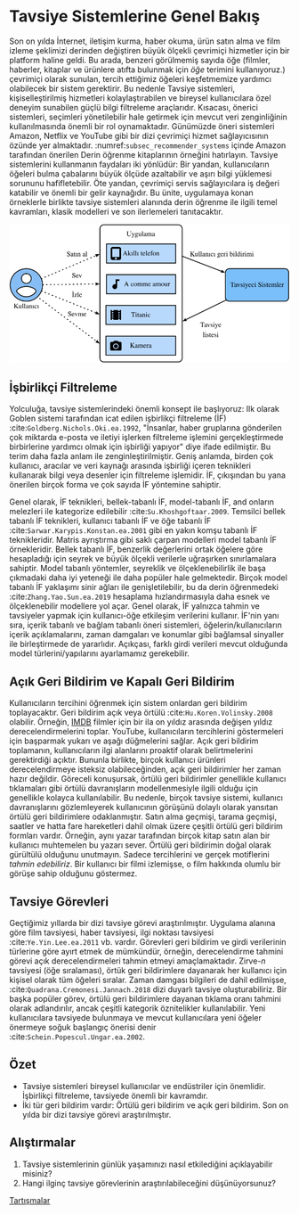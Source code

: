 # Tavsiye Sistemlerine Genel Bakış

Son on yılda İnternet, iletişim kurma, haber okuma, ürün satın alma ve film izleme şeklimizi derinden değiştiren büyük ölçekli çevrimiçi hizmetler için bir platform haline geldi. Bu arada, benzeri görülmemiş sayıda öğe (filmler, haberler, kitaplar ve ürünlere atıfta bulunmak için *öğe* terimini kullanıyoruz.) çevrimiçi olarak sunulan, tercih ettiğimiz öğeleri keşfetmemize yardımcı olabilecek bir sistem gerektirir. Bu nedenle Tavsiye sistemleri, kişiselleştirilmiş hizmetleri kolaylaştırabilen ve bireysel kullanıcılara özel deneyim sunabilen güçlü bilgi filtreleme araçlarıdır. Kısacası, önerici sistemleri, seçimleri yönetilebilir hale getirmek için mevcut veri zenginliğinin kullanılmasında önemli bir rol oynamaktadır. Günümüzde öneri sistemleri Amazon, Netflix ve YouTube gibi bir dizi çevrimiçi hizmet sağlayıcısının özünde yer almaktadır. :numref:`subsec_recommender_systems` içinde Amazon tarafından önerilen Derin öğrenme kitaplarının örneğini hatırlayın. Tavsiye sistemlerini kullanmanın faydaları iki yönlüdür: Bir yandan, kullanıcıların öğeleri bulma çabalarını büyük ölçüde azaltabilir ve aşırı bilgi yüklemesi sorununu hafifletebilir. Öte yandan, çevrimiçi servis sağlayıcılara iş değeri katabilir ve önemli bir gelir kaynağıdır. Bu ünite, uygulamaya konan örneklerle birlikte tavsiye sistemleri alanında derin öğrenme ile ilgili temel kavramları, klasik modelleri ve son ilerlemeleri tanıtacaktır. 

![Tavsiye Sürecinin Resimlendirilmesi](../img/rec-intro.svg)

## İşbirlikçi Filtreleme

Yolculuğa, tavsiye sistemlerindeki önemli konsept ile başlıyoruz: Ilk olarak Goblen sistemi tarafından icat edilen işbirlikçi filtreleme (İF) :cite:`Goldberg.Nichols.Oki.ea.1992`, "İnsanlar, haber gruplarına gönderilen çok miktarda e-posta ve iletiyi işlerken filtreleme işlemini gerçekleştirmede birbirlerine yardımcı olmak için işbirliği yapıyor" diye ifade edilmiştir. Bu terim daha fazla anlam ile zenginleştirilmiştir. Geniş anlamda, birden çok kullanıcı, aracılar ve veri kaynağı arasında işbirliği içeren teknikleri kullanarak bilgi veya desenler için filtreleme işlemidir. İF, çıkışından bu yana önerilen birçok forma ve çok sayıda İF yöntemine sahiptir.   

Genel olarak, İF teknikleri, bellek-tabanlı İF, model-tabanlı İF, and onların melezleri ile kategorize edilebilir :cite:`Su.Khoshgoftaar.2009`. Temsilci bellek tabanlı İF teknikleri, kullanıcı tabanlı İF ve öğe tabanlı İF :cite:`Sarwar.Karypis.Konstan.ea.2001` gibi en yakın komşu tabanlı İF teknikleridir. Matris ayrıştırma gibi saklı çarpan modelleri model tabanlı İF örnekleridir. Bellek tabanlı İF, benzerlik değerlerini ortak öğelere göre hesapladığı için seyrek ve büyük ölçekli verilerle uğraşırken sınırlamalara sahiptir. Model tabanlı yöntemler, seyreklik ve ölçeklenebilirlik ile başa çıkmadaki daha iyi yeteneği ile daha popüler hale gelmektedir. Birçok model tabanlı İF yaklaşımı sinir ağları ile genişletilebilir, bu da derin öğrenmedeki :cite:`Zhang.Yao.Sun.ea.2019` hesaplama hızlandırmasıyla daha esnek ve ölçeklenebilir modellere yol açar. Genel olarak, İF yalnızca tahmin ve tavsiyeler yapmak için kullanıcı-öğe etkileşim verilerini kullanır. İF'nin yanı sıra, içerik tabanlı ve bağlam tabanlı öneri sistemleri, öğelerin/kullanıcıların içerik açıklamalarını, zaman damgaları ve konumlar gibi bağlamsal sinyaller ile birleştirmede de yararlıdır. Açıkçası, farklı girdi verileri mevcut olduğunda model türlerini/yapılarını ayarlamamız gerekebilir. 

## Açık Geri Bildirim ve Kapalı Geri Bildirim

Kullanıcıların tercihini öğrenmek için sistem onlardan geri bildirim toplayacaktır. Geri bildirim açık veya örtülü :cite:`Hu.Koren.Volinsky.2008` olabilir. Örneğin, [IMDB](https://www.imdb.com/) filmler için bir ila on yıldız arasında değişen yıldız derecelendirmelerini toplar. YouTube, kullanıcıların tercihlerini göstermeleri için başparmak yukarı ve aşağı düğmelerini sağlar. Açık geri bildirim toplamanın, kullanıcıların ilgi alanlarını proaktif olarak belirtmelerini gerektirdiği açıktır. Bununla birlikte, birçok kullanıcı ürünleri derecelendirmeye isteksiz olabileceğinden, açık geri bildirimler her zaman hazır değildir. Göreceli konuşursak, örtülü geri bildirimler genellikle kullanıcı tıklamaları gibi örtülü davranışların modellenmesiyle ilgili olduğu için genellikle kolayca kullanılabilir. Bu nedenle, birçok tavsiye sistemi, kullanıcı davranışlarını gözlemleyerek kullanıcının görüşünü dolaylı olarak yansıtan örtülü geri bildirimlere odaklanmıştır. Satın alma geçmişi, tarama geçmişi, saatler ve hatta fare hareketleri dahil olmak üzere çeşitli örtülü geri bildirim formları vardır. Örneğin, aynı yazar tarafından birçok kitap satın alan bir kullanıcı muhtemelen bu yazarı sever. Örtülü geri bildirimin doğal olarak gürültülü olduğunu unutmayın. Sadece tercihlerini ve gerçek motiflerini *tahmin edebiliriz*. Bir kullanıcı bir filmi izlemişse, o film hakkında olumlu bir görüşe sahip olduğunu göstermez.

## Tavsiye Görevleri

Geçtiğimiz yıllarda bir dizi tavsiye görevi araştırılmıştır. Uygulama alanına göre film tavsiyesi, haber tavsiyesi, ilgi noktası tavsiyesi :cite:`Ye.Yin.Lee.ea.2011` vb. vardır. Görevleri geri bildirim ve girdi verilerinin türlerine göre ayırt etmek de mümkündür, örneğin, derecelendirme tahmini görevi açık derecelendirmeleri tahmin etmeyi amaçlamaktadır. Zirve-$n$ tavsiyesi (öğe sıralaması), örtük geri bildirimlere dayanarak her kullanıcı için kişisel olarak tüm öğeleri sıralar. Zaman damgası bilgileri de dahil edilmişse, :cite:`Quadrana.Cremonesi.Jannach.2018` dizi duyarlı tavsiye oluşturabiliriz. Bir başka popüler görev, örtülü geri bildirimlere dayanan tıklama oranı tahmini olarak adlandırılır, ancak çeşitli kategorik öznitelikler kullanılabilir. Yeni kullanıcılara tavsiyede bulunmaya ve mevcut kullanıcılara yeni öğeler önermeye soğuk başlangıç önerisi denir :cite:`Schein.Popescul.Ungar.ea.2002`. 

## Özet

* Tavsiye sistemleri bireysel kullanıcılar ve endüstriler için önemlidir. İşbirlikçi filtreleme, tavsiyede önemli bir kavramdır.
* İki tür geri bildirim vardır: Örtülü geri bildirim ve açık geri bildirim. Son on yılda bir dizi tavsiye görevi araştırılmıştır.

## Alıştırmalar

1. Tavsiye sistemlerinin günlük yaşamınızı nasıl etkilediğini açıklayabilir misiniz?
2. Hangi ilginç tavsiye görevlerinin araştırılabileceğini düşünüyorsunuz?

[Tartışmalar](https://discuss.d2l.ai/t/398)
